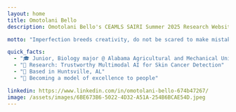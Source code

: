 ```yaml
---
layout: home
title: Omotolani Bello
description: Omotolani Bello's CEAMLS SAIRI Summer 2025 Research Website

motto: "Imperfection breeds creativity, do not be scared to make mistakes!"

quick_facts:
  - "🎓 Junior, Biology major @ Alabama Agricultural and Mechanical University"
  - "🔬 Research: Trustworthy Multimodal AI for Skin Cancer Detection"
  - "📍 Based in Huntsville, AL"
  - "🚀 Becoming a model of excellence to people"

linkedin: https://www.linkedin.com/in/omotolani-bello-674b47267/
image: /assets/images/6BE673B6-5022-4D32-A51A-254B6BCAE54D.jpeg
---
```

